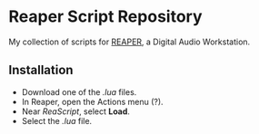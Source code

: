 # Reaper Script Repository

My collection of scripts for [REAPER](https://www.reaper.fm), a Digital Audio Workstation.

## Installation

* Download one of the *.lua* files.
* In Reaper, open the Actions menu (?).
* Near *ReaScript*, select **Load**.
* Select the *.lua* file.